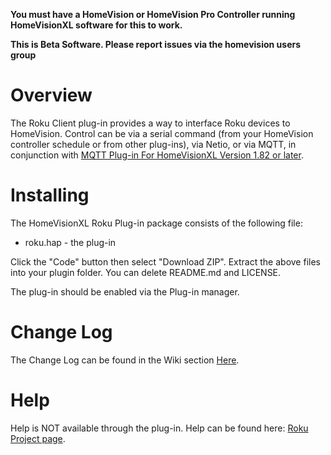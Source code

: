 <b>You must have a HomeVision or HomeVision Pro Controller running HomeVisionXL software for this to work.</b>

**This is Beta Software. Please report issues via the homevision users group**

# Overview

The Roku Client plug-in provides a way to interface Roku devices to HomeVision. Control can be via a serial command (from your HomeVision controller schedule or from other plug-ins), via Netio, or via MQTT, in conjunction with [MQTT Plug-in For HomeVisionXL Version 1.82 or later](https://github.com/rebel7580/MQTT-Plug-in-For-HomeVisionXL). 

# Installing

The HomeVisionXL Roku Plug-in package consists of the following file: 
* roku.hap - the plug-in

Click the "Code" button then select "Download ZIP".
Extract the above files into your plugin folder.
You can delete README.md and LICENSE.

The plug-in should be enabled via the Plug-in manager.

# Change Log

The Change Log can be found in the Wiki section [Here](https://github.com/rebel7580/Roku-Plug-in-for-HomeVisionXL/wiki/Change-Log).

# Help

Help is NOT available through the plug-in.
Help can be found here: [Roku Project page](https://rebel7580.github.io/Roku/Roku_index).

